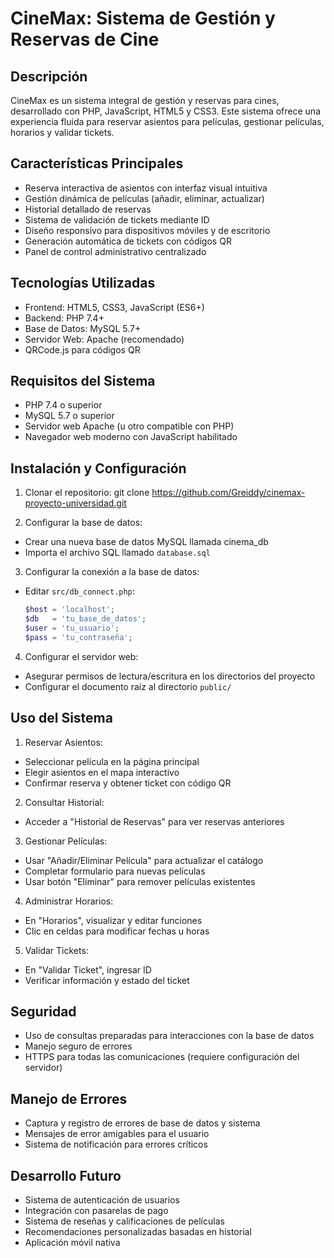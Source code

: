 # CineMax: Sistema de Gestión y Reservas de Cine

## Descripción

CineMax es un sistema integral de gestión y reservas para cines, desarrollado con PHP, JavaScript, HTML5 y CSS3. Este sistema ofrece una experiencia fluida para reservar asientos para películas, gestionar películas, horarios y validar tickets.

## Características Principales

- Reserva interactiva de asientos con interfaz visual intuitiva
- Gestión dinámica de películas (añadir, eliminar, actualizar)
- Historial detallado de reservas
- Sistema de validación de tickets mediante ID
- Diseño responsivo para dispositivos móviles y de escritorio
- Generación automática de tickets con códigos QR
- Panel de control administrativo centralizado

## Tecnologías Utilizadas

- Frontend: HTML5, CSS3, JavaScript (ES6+)
- Backend: PHP 7.4+
- Base de Datos: MySQL 5.7+
- Servidor Web: Apache (recomendado)
- QRCode.js para códigos QR

## Requisitos del Sistema

- PHP 7.4 o superior
- MySQL 5.7 o superior
- Servidor web Apache (u otro compatible con PHP)
- Navegador web moderno con JavaScript habilitado

## Instalación y Configuración

1. Clonar el repositorio: git clone https://github.com/Greiddy/cinemax-proyecto-universidad.git

2. Configurar la base de datos:

- Crear una nueva base de datos MySQL llamada cinema_db
- Importa el archivo SQL llamado `database.sql`

3. Configurar la conexión a la base de datos:

- Editar `src/db_connect.php`:
  ```php
  $host = 'localhost';
  $db   = 'tu_base_de_datos';
  $user = 'tu_usuario';
  $pass = 'tu_contraseña';
  ```

4. Configurar el servidor web:
- Asegurar permisos de lectura/escritura en los directorios del proyecto
- Configurar el documento raíz al directorio `public/`

## Uso del Sistema

1. Reservar Asientos:
- Seleccionar película en la página principal
- Elegir asientos en el mapa interactivo
- Confirmar reserva y obtener ticket con código QR

2. Consultar Historial:
- Acceder a "Historial de Reservas" para ver reservas anteriores

3. Gestionar Películas:
- Usar "Añadir/Eliminar Película" para actualizar el catálogo
- Completar formulario para nuevas películas
- Usar botón "Eliminar" para remover películas existentes

4. Administrar Horarios:
- En "Horarios", visualizar y editar funciones
- Clic en celdas para modificar fechas u horas

5. Validar Tickets:
- En "Validar Ticket", ingresar ID 
- Verificar información y estado del ticket

## Seguridad

- Uso de consultas preparadas para interacciones con la base de datos
- Manejo seguro de errores
- HTTPS para todas las comunicaciones (requiere configuración del servidor)

## Manejo de Errores

- Captura y registro de errores de base de datos y sistema
- Mensajes de error amigables para el usuario
- Sistema de notificación para errores críticos

## Desarrollo Futuro

- Sistema de autenticación de usuarios
- Integración con pasarelas de pago
- Sistema de reseñas y calificaciones de películas
- Recomendaciones personalizadas basadas en historial
- Aplicación móvil nativa
